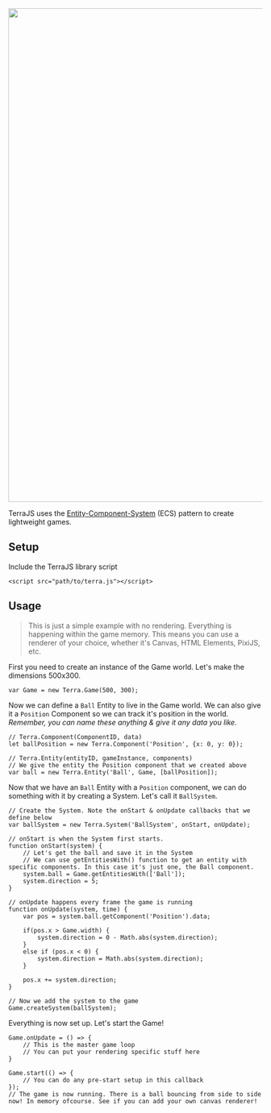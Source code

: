 <img src="http://projects.ritter.co.za/storage/TerraJS_banner.jpg" width="980">

TerraJS uses the [Entity-Component-System](https://en.wikipedia.org/wiki/Entity%E2%80%93component%E2%80%93system) (ECS) pattern to create lightweight games.

<!--**Entity** - This is essentially an 'object' or thing within your game's world. (Enemy, Bullets, etc)-->
<!--**Component** - Components are attached to Entities and provide a lego-like approach to assigning behavior to an  Entity. (Health, Position, etc)-->
<!--**System** - This is where you logic will live. A System will control all Entities that pertain to itself. (BulletSystem, EnemySystem, etc)-->

## Setup
Include the TerraJS library script
```
<script src="path/to/terra.js"></script>
```

## Usage
> This is just a simple example with no rendering. Everything is happening within the game memory. This means you can use a renderer of your choice, whether it's Canvas, HTML Elements, PixiJS, etc.

First you need to create an instance of the Game world. Let's make the dimensions 500x300.
```
var Game = new Terra.Game(500, 300);
```

Now we can define a `Ball` Entity to live in the Game world. We can also give it a `Position` Component so we can track it's position in the world. *Remember, you can name these anything & give it any data you like.*
```
// Terra.Component(ComponentID, data)
let ballPosition = new Terra.Component('Position', {x: 0, y: 0});

// Terra.Entity(entityID, gameInstance, components)
// We give the entity the Position component that we created above
var ball = new Terra.Entity('Ball', Game, [ballPosition]); 
```

Now that we have an `Ball` Entity with a `Position` component, we can do something with it by creating a System. Let's call it `BallSystem`.

```
// Create the System. Note the onStart & onUpdate callbacks that we define below
var ballSystem = new Terra.System('BallSystem', onStart, onUpdate);
```
```
// onStart is when the System first starts.
function onStart(system) {
    // Let's get the ball and save it in the System
    // We can use getEntitiesWith() function to get an entity with specific components. In this case it's just one, the Ball component.
    system.ball = Game.getEntitiesWith(['Ball']);
    system.direction = 5;
}

// onUpdate happens every frame the game is running
function onUpdate(system, time) {
    var pos = system.ball.getComponent('Position').data;
    
    if(pos.x > Game.width) {
        system.direction = 0 - Math.abs(system.direction);
    } 
    else if (pos.x < 0) {
        system.direction = Math.abs(system.direction);
    }
    
    pos.x += system.direction;
}
```
```
// Now we add the system to the game
Game.createSystem(ballSystem);
```
Everything is now set up. Let's start the Game!
```
Game.onUpdate = () => {
    // This is the master game loop
    // You can put your rendering specific stuff here
}

Game.start(() => {
    // You can do any pre-start setup in this callback
});
// The game is now running. There is a ball bouncing from side to side now! In memory ofcourse. See if you can add your own canvas renderer!
```
